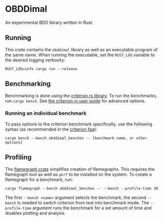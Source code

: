 # OBDDimal

An experimental BDD library written in Rust.

## Running
This crate contains the `obddimal` library as well as an executable program of
the same name.
When running the executable, set the `RUST_LOG` variable to the desired logging
verbosity:
```console
RUST_LOG=info cargo run --release
```

## Benchmarking
Benchmarking is done using the [criterion.rs library](https://github.com/bheisler/criterion.rs).
To run the benchmarks, run `cargo bench`.
See [the criterion.rs user guide](https://bheisler.github.io/criterion.rs/book/criterion_rs.html)
for advanced options.

### Running an individual benchmark
To pass options to the criterion benchmark specifically, use the following syntax
(as recommended in the [criterion faq](https://bheisler.github.io/criterion.rs/book/faq.html#cargo-bench-gives-unrecognized-option-errors-for-valid-command-line-options)):
```console
cargo bench --bench obddimal_benches -- [benchmark name, or other options]
```

## Profiling
The [flamegraph crate](https://github.com/flamegraph-rs/flamegraph) simplifies
creation of flamegraphs.
This requires the flamegraph tool as well as `perf` to be installed on the
system.
To create a flamegraph for a benchmark, run:
```console
cargo flamegraph --bench obddimal_benches -- --bench --profile-time 30
```
The first `--bench <name>` argument selects the benchmark, the second `--bench`
is needed to switch criterion from test into benchmark mode.
The `--profile-time` argument runs the benchmark for a set amount of time and
disables plotting and analysis.

